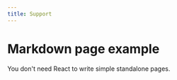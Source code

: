 ```yaml
---
title: Support
---
```


# Markdown page example

You don't need React to write simple standalone pages.
